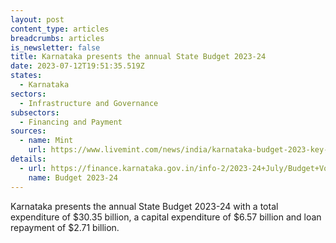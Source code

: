 ```yaml
---
layout: post
content_type: articles
breadcrumbs: articles
is_newsletter: false
title: Karnataka presents the annual State Budget 2023-24
date: 2023-07-12T19:51:35.519Z
states:
  - Karnataka
sectors:
  - Infrastructure and Governance
subsectors:
  - Financing and Payment
sources:
  - name: Mint
    url: https://www.livemint.com/news/india/karnataka-budget-2023-key-highlights-from-cm-siddaramaiahs-14th-budget-11688717093284.html
details:
  - url: https://finance.karnataka.gov.in/info-2/2023-24+July/Budget+Volumes+2023-24+July/en
    name: Budget 2023-24
---
```

Karnataka presents the annual State Budget 2023-24 with a total expenditure of $30.35 billion, a capital expenditure of $6.57 billion and loan repayment of $2.71 billion.
